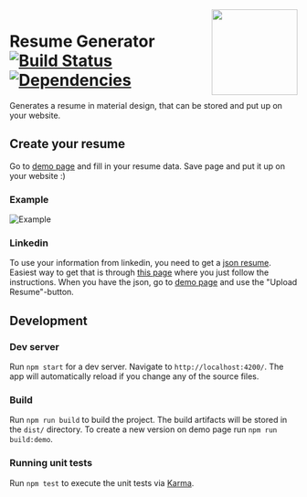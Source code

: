 <img src="https://github.com/karmats/resume-generator/blob/master/src/assets/images/logo.png?raw=true" width="150" align="right" />

# Resume Generator [![Build Status](https://travis-ci.org/karmats/resume-generator.svg?branch=master)](https://travis-ci.org/karmats/resume-generator) [![Dependencies](https://david-dm.org/karmats/resume-generator/status.svg)](https://david-dm.org/karmats/resume-generator)

Generates a resume in material design, that can be stored and put up on your website.

## Create your resume

Go to [demo page](https://karmats.github.io/resume-generator/?edit) and fill in your resume data. Save page and put it up on your website :)

### Example

![Example](https://raw.githubusercontent.com/karmats/resume-generator/master/src/assets/images/example.png "Resume example")

### Linkedin

To use your information from linkedin, you need to get a [json resume](). Easiest way to get that is through [this page](http://roshauw.se/linkedin-to-json/) where you just follow the instructions. When you have the json, go to [demo page](https://karmats.github.io/resume-generator/?edit) and use the "Upload Resume"-button.

## Development

### Dev server

Run `npm start` for a dev server. Navigate to `http://localhost:4200/`. The app will automatically reload if you change any of the source files.

### Build

Run `npm run build` to build the project. The build artifacts will be stored in the `dist/` directory. To create a new version on demo page run `npm run build:demo`.

### Running unit tests

Run `npm test` to execute the unit tests via [Karma](https://karma-runner.github.io).
